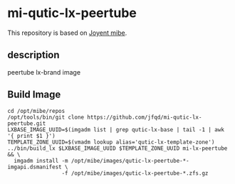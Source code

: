 # mi-qutic-lx-peertube

This repository is based on [Joyent mibe](https://github.com/jfqd/mibe).

## description

peertube lx-brand image

## Build Image

```
cd /opt/mibe/repos
/opt/tools/bin/git clone https://github.com/jfqd/mi-qutic-lx-peertube.git
LXBASE_IMAGE_UUID=$(imgadm list | grep qutic-lx-base | tail -1 | awk '{ print $1 }')
TEMPLATE_ZONE_UUID=$(vmadm lookup alias='qutic-lx-template-zone')
../bin/build_lx $LXBASE_IMAGE_UUID $TEMPLATE_ZONE_UUID mi-lx-peertube && \
  imgadm install -m /opt/mibe/images/qutic-lx-peertube-*-imgapi.dsmanifest \ 
                 -f /opt/mibe/images/qutic-lx-peertube-*.zfs.gz
```